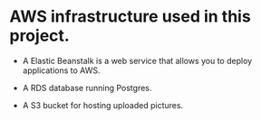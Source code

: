 # AWS infrastructure used in this project.

- A Elastic Beanstalk is a web service that allows you to deploy applications to AWS.

- A RDS database running Postgres.

- A S3 bucket for hosting uploaded pictures.
